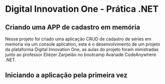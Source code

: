# Digital Innovation One - Prática .NET

## Criando uma APP de cadastro em memória
Nesse projeto foi criado uma aplicação CRUD de cadastro de séries em memoria via um console aplication, este é o desenvolvimento de um projeto da plataforma Digital Innovation One, as aulas do projeto foram ministradas junto ao professor Eliézer Zarpelão no bootcamp Avanade CodeAnywhere .NET.

## Iniciando a aplicação pela primeira vez